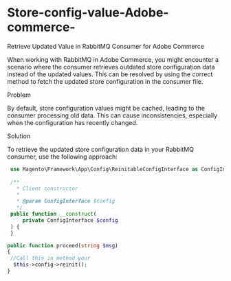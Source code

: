 # Store-config-value-Adobe-commerce-

Retrieve Updated Value in RabbitMQ Consumer for Adobe Commerce

When working with RabbitMQ in Adobe Commerce, you might encounter a scenario where the consumer retrieves outdated store configuration data instead of the updated values. This can be resolved by using the correct method to fetch the updated store configuration in the consumer file.

Problem

By default, store configuration values might be cached, leading to the consumer processing old data. This can cause inconsistencies, especially when the configuration has recently changed.

Solution

To retrieve the updated store configuration data in your RabbitMQ consumer, use the following approach:

```php
 use Magento\Framework\App\Config\ReinitableConfigInterface as ConfigInterface;
 
 /**
   * Client constructor
   *
   * @param ConfigInterface $config
   */
 public function __construct(
     private ConfigInterface $config
 ) {
 }

public function proceed(string $msg)
{
 //Call this in method your 
  $this->config->reinit();
}


```
